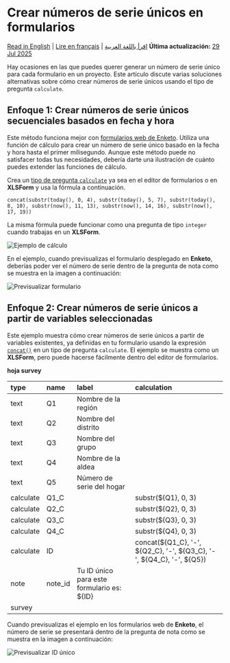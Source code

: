 # Crear números de serie únicos en formularios
<a href="../unique_serial_numbers.html">Read in English</a> | <a href="../fr/unique_serial_numbers.html">Lire en français</a> | <a href="../ar/unique_serial_numbers.html">اقرأ باللغة العربية</a>
**Última actualización:** <a href="https://github.com/kobotoolbox/docs/blob/47cbc8887d6df73ef3bf760d5a3962b77ab26ed8/source/unique_serial_numbers.md" class="reference">29 Jul 2025</a>

Hay ocasiones en las que puedes querer generar un número de serie único para cada
formulario en un proyecto. Este artículo discute varias soluciones alternativas sobre cómo
crear números de serie únicos usando el tipo de pregunta `calculate`.

## Enfoque 1: Crear números de serie únicos secuenciales basados en fecha y hora

Este método funciona mejor con [formularios web de Enketo](data_through_webforms.md). Utiliza
una función de cálculo para crear un número de serie único basado en la fecha
y hora hasta el primer milisegundo. Aunque este método puede no satisfacer todas tus
necesidades, debería darte una ilustración de cuánto puedes extender las funciones
de cálculo.

Crea un
<a class="reference" href="calculate_questions.html">tipo de pregunta <code>calculate</code></a> 
ya sea en el editor de formularios o en **XLSForm** y usa la fórmula
a continuación.

```
concat(substr(today(), 0, 4), substr(today(), 5, 7), substr(today(), 8, 10), substr(now(), 11, 13), substr(now(), 14, 16), substr(now(), 17, 19))
```

<p class="note">
  La misma fórmula puede funcionar como una pregunta de tipo <code>integer</code> cuando trabajas en
  un <strong>XLSForm</strong>.
</p>

![Ejemplo de cálculo](/images/unique_serial_numbers/calculate_example.png)

En el ejemplo, cuando previsualizas el formulario desplegado en **Enketo**, deberías poder
ver el número de serie dentro de la pregunta de nota como se muestra en la imagen
a continuación:

![Previsualizar formulario](/images/unique_serial_numbers/preview_form.png)

## Enfoque 2: Crear números de serie únicos a partir de variables seleccionadas

Este ejemplo muestra cómo crear números de serie únicos a partir de variables existentes, ya
definidas en tu formulario usando la
expresión [`concat()`](https://docs.getodk.org/form-operators-functions/#concat)
en un tipo de pregunta `calculate`. El ejemplo se muestra como un
**XLSForm**, pero puede hacerse fácilmente dentro del editor de formularios.

**hoja survey**

| type      | name    | label                                        | calculation                                                           |
| :-------- | :------ | :------------------------------------------- | :-------------------------------------------------------------------- |
| text      | Q1      | Nombre de la región                          |                                                                       |
| text      | Q2      | Nombre del distrito                          |                                                                       |
| text      | Q3      | Nombre del grupo                             |                                                                       |
| text      | Q4      | Nombre de la aldea                           |                                                                       |
| text      | Q5      | Número de serie del hogar                    |                                                                       |
| calculate | Q1_C    |                                              | substr(${Q1}, 0, 3)                                                   |
| calculate | Q2_C    |                                              | substr(${Q2}, 0, 3)                                                   |
| calculate | Q3_C    |                                              | substr(${Q3}, 0, 3)                                                   |
| calculate | Q4_C    |                                              | substr(${Q4}, 0, 3)                                                   |
| calculate | ID      |                                              | concat(${Q1_C}, '-', ${Q2_C}, '-', ${Q3_C}, '-', ${Q4_C}, '-', ${Q5}) |
| note      | note_id | Tu ID único para este formulario es: ${ID}   |                                                                       |
| survey |

Cuando previsualizas el ejemplo en los formularios web de **Enketo**, el número de serie se
presentará dentro de la pregunta de nota como se muestra en la imagen a continuación:

![Previsualizar ID único](/images/unique_serial_numbers/preview_uniqueid.png)